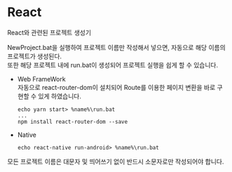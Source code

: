 # React
React와 관련된 프로젝트 생성기

NewProject.bat을 실행하여 프로젝트 이름만 작성해서 넣으면, 자동으로 해당 이름의 프로젝트가 생성된다.   
또한 해당 프로젝트 내에 run.bat이 생성되어 프로젝트 실행을 쉽게 할 수 있습니다.    
* Web FrameWork   
  자동으로 react-router-dom이 설치되어 Route를 이용한 페이지 변환을 바로 구현할 수 있게 하였습니다. 
  ```batchfile
  echo yarn start> %name%\run.bat
  ...
  npm install react-router-dom --save
  ```
* Native
  ```batchfile
  echo react-native run-android> %name%\run.bat
  ```

모든 프로젝트 이름은 대문자 및 띄어쓰기 없이 반드시 소문자로만 작성되어야 합니다.
